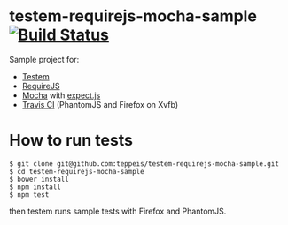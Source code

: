testem-requirejs-mocha-sample [![Build Status](https://travis-ci.org/teppeis/testem-requirejs-mocha-sample.png?branch=master)](https://travis-ci.org/teppeis/testem-requirejs-mocha-sample)
====

Sample project for:

* [Testem](https://github.com/airportyh/testem)
* [RequireJS](http://requirejs.org/)
* [Mocha](http://visionmedia.github.io/mocha/) with [expect.js](https://github.com/LearnBoost/expect.js/)
* [Travis CI](https://travis-ci.org/teppeis/testem-requirejs-mocha-sample) (PhantomJS and Firefox on Xvfb)

# How to run tests

```console
$ git clone git@github.com:teppeis/testem-requirejs-mocha-sample.git
$ cd testem-requirejs-mocha-sample
$ bower install
$ npm install
$ npm test
```

then testem runs sample tests with Firefox and PhantomJS.
